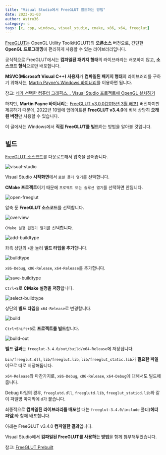 ```yaml
---
title: "Visual Studio에서 FreeGLUT 빌드하는 방법"
date: 2023-01-03
author: Astro36
category: c
tags: [c, cpp, windows, visual_studio, cmake, x86, x64, freeglut]
---
```


[FreeGLUT](https://freeglut.sourceforge.net/)는 OpenGL Utility Toolkit(GLUT)의 **오픈소스** 버전으로, 간단한 **OpenGL 프로그래밍**에 편리하게 사용할 수 있는 라이브러리입니다.

공식적으로 FreeGLUT에서는 **컴파일된 패키지 형태**의 라이브러리는 배포하지 않고, **소스코드 형식**으로만 배포합니다.

**MSVC(Microsoft Visual C++) 사용자**가 **컴파일된 패키지 형태**의 라이브러리를 구하기 위해서는, [Martin Payne's Windows 바이너리](https://www.transmissionzero.co.uk/software/freeglut-devel/)를 이용하면 됩니다.

참고: [네가 선택한 컴퓨터 그래픽스... Visual Studio 프로젝트에 OpenGL 설치하기](https://int-i.github.io/c/2022-09-04/visualstudio-opengl/)

하지만, **Martin Payne 바이너리**는 [FreeGLUT v3.0.0(2015년 3월 배포)](https://github.com/FreeGLUTProject/freeglut/releases/tag/v3.0.0) 버전까지만 제공하기 때문에, 2022년 10월에 업데이트된 **FreeGLUT v3.4.0**에 비해 상당히 **오래된 버전**만 사용할 수 있습니다.

이 글에서는 Windows에서 **직접 FreeGLUT를 빌드**하는 방법을 알아볼 것입니다.

## 빌드

[FreeGLUT 소스코드](https://github.com/FreeGLUTProject/freeglut/releases)를 다운로드해서 압축을 풀어줍니다.

![visual-studio](/assets/posts/2023-01-03-visual-studio-freeglut/visual-studio.png)

Visual Studio **시작화면**에서 `로컬 폴더 열기`를 선택합니다.

**CMake 프로젝트**이기 때문에 `프로젝트 또는 솔루션 열기`를 선택하면 안됩니다.

![open-freeglut](/assets/posts/2023-01-03-visual-studio-freeglut/open-freeglut.png)

압축 푼 **FreeGLUT 소스코드**를 선택합니다.

![overview](/assets/posts/2023-01-03-visual-studio-freeglut/overview.png)

`CMake 설정 편집기 열기`를 선택합니다.

![add-buildtype](/assets/posts/2023-01-03-visual-studio-freeglut/add-buildtype.png)

좌측 상단의 `+`을 눌러 **빌드 타입을 추가**합니다.

![buildtype](/assets/posts/2023-01-03-visual-studio-freeglut/buildtype.png)

`x86-Debug`, `x86-Release`, `x64-Release`를 추가합니다.

![save-buildtype](/assets/posts/2023-01-03-visual-studio-freeglut/save-buildtype.png)

`Ctrl+S`로 **CMake 설정을 저장**합니다.

![select-buildtype](/assets/posts/2023-01-03-visual-studio-freeglut/select-buildtype.png)

상단의 **빌드 타입**을 `x64-Release`로 변경합니다.

![build](/assets/posts/2023-01-03-visual-studio-freeglut/build.png)

`Ctrl+Shift+B`로 **프로젝트를 빌드**합니다.

![build-out](/assets/posts/2023-01-03-visual-studio-freeglut/build-out.png)

**빌드 결과**는 `freeglut-3.4.0/out/build/x64-Release`에 저장됩니다.

`bin/freeglut.dll`, `lib/freeglut.lib`, `lib/freeglut_static.lib`가 **필요한 파일**이므로 따로 저장해둡니다.

`x64-Release`와 마찬가지로, `x86-Debug`, `x86-Release`, `x64-Debug`에 대해서도 빌드해줍니다.

Debug 타입의 경우, `freeglutd.dll`, `freeglutd.lib`, `freeglut_staticd.lib`와 같이 파일명 마지막에 `d`가 붙습니다.

최종적으로 **컴파일된 라이브러리를 배포**할 때는 `freeglut-3.4.0/include` 폴더(**헤더파일**)와 함께 배포합니다.

아래는 FreeGLUT v3.4.0 **컴파일한 결과**입니다.

Visual Studio에서 **컴파일된 FreeGLUT를 사용하는 방법**을 함께 첨부해두었습니다.

참고: [FreeGLUT Prebuilt](https://github.com/Astro36/freeglut-prebuilt)
